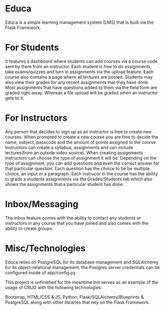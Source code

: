 # Educa 
Educa is a simple learning management system (LMS) that is built via the Flask Framework.

# For Students
It features a dashboard where students can add courses via a course code sent by them from an instructor. Each student is free to do assignments, take exams/quizzes and turn in assignments via the upload feature. Each course also contains a page where all lectures are posted. Students may also view their grades for any recent assignments that they have done. Most assignments that have questions added to them via the field form are graded right away. Whereas a file upload will be graded when an instructor gets to it.

# For Instructors
Any person that decides to sign up as an instructor is free to create new courses. When prompted to create a new course you are free to decide the name, subject, passcode and the amount of points assigned to the course. Instructors can create a syllabus, assignments and can include lectures(from an outside video source). When creating assignments instructors can choose the type of assignment it will be. Depending on the type of assignment, you can add questions and even the correct answer for that particular question. Each question has the choice to be be multiple choice, an input or a paragraph. Each instrucor in the course has the ability to grade a students assignments via the Grades/Students tab which also shows the assignments that a particular student has done.

# Inbox/Messaging
The inbox feature comes with the ability to contact any students or instructors in any course that you have joined and also comes with the ability to create groups.

# Misc/Technologies
Educa relies on PostgreSQL for its database management and SQLAlchemy for its object-relational management, the Postgres server credentials can be configured inside of app/config.py

This project is unfinished for the meantime but serves as an example of the usage of CRUD with the following technologies:

Bootstrap, HTML/CSS & JS, Python, Flask/SQLAlchemy/Blueprints & PostgreSQL along with other libraries that rely on the Flask Framework.
